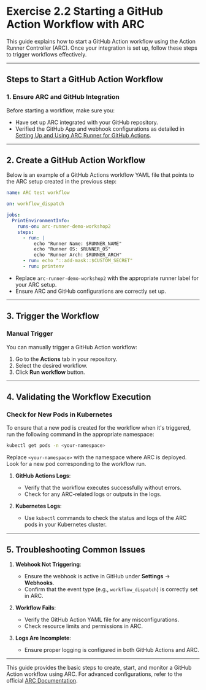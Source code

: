 # Exercise 2.2 Starting a GitHub Action Workflow with ARC

This guide explains how to start a GitHub Action workflow using the Action Runner Controller (ARC). Once your integration is set up, follow these steps to trigger workflows effectively.

---

## **Steps to Start a GitHub Action Workflow**

### **1. Ensure ARC and GitHub Integration**
Before starting a workflow, make sure you:
- Have set up ARC integrated with your GitHub repository.
- Verified the GitHub App and webhook configurations as detailed in [Setting Up and Using ARC Runner for GitHub Actions](./1-Install-arc.md).

---

## **2. Create a GitHub Action Workflow**

Below is an example of a GitHub Actions workflow YAML file that points to the ARC setup created in the previous step:

```yaml
name: ARC test workflow

on: workflow_dispatch

jobs:
  PrintEnvironmentInfo:
    runs-on: arc-runner-demo-workshop2
    steps:
      - run: |
          echo "Runner Name: $RUNNER_NAME"
          echo "Runner OS: $RUNNER_OS"
          echo "Runner Arch: $RUNNER_ARCH"
      - run: echo "::add-mask::$CUSTOM_SECRET"
      - run: printenv
```

- Replace `arc-runner-demo-workshop2` with the appropriate runner label for your ARC setup.
- Ensure ARC and GitHub configurations are correctly set up.

---

## **3. Trigger the Workflow**

### **Manual Trigger**
You can manually trigger a GitHub Action workflow:

1. Go to the **Actions** tab in your repository.
2. Select the desired workflow.
3. Click **Run workflow** button.

---

## **4. Validating the Workflow Execution**
### **Check for New Pods in Kubernetes**
To ensure that a new pod is created for the workflow when it's triggered, run the following command in the appropriate namespace:

```sh
kubectl get pods -n <your-namespace>
```

Replace `<your-namespace>` with the namespace where ARC is deployed. Look for a new pod corresponding to the workflow run.

1. **GitHub Actions Logs**:
   - Verify that the workflow executes successfully without errors.
   - Check for any ARC-related logs or outputs in the logs.

2. **Kubernetes Logs**:
   - Use `kubectl` commands to check the status and logs of the ARC pods in your Kubernetes cluster.

---

## **5. Troubleshooting Common Issues**

1. **Webhook Not Triggering**:
   - Ensure the webhook is active in GitHub under **Settings** → **Webhooks**.
   - Confirm that the event type (e.g., `workflow_dispatch`) is correctly set in ARC.

2. **Workflow Fails**:
   - Verify the GitHub Action YAML file for any misconfigurations.
   - Check resource limits and permissions in ARC.

3. **Logs Are Incomplete**:
   - Ensure proper logging is configured in both GitHub Actions and ARC.

---

This guide provides the basic steps to create, start, and monitor a GitHub Action workflow using ARC. For advanced configurations, refer to the official [ARC Documentation](https://github.com/actions-runner-controller/actions-runner-controller).